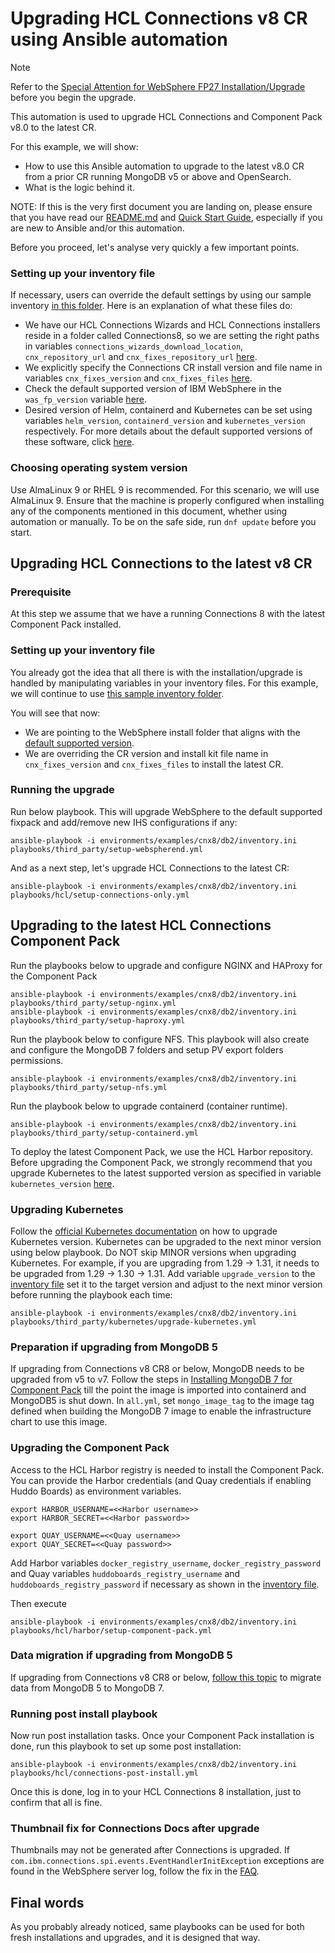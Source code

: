 # Upgrading HCL Connections v8 CR using Ansible automation

> [!NOTE]
> Refer to the [Special Attention for WebSphere FP27 Installation/Upgrade](../QUICKSTART.md) before you begin the upgrade.

This automation is used to upgrade HCL Connections and Component Pack v8.0 to the latest CR.

For this example, we will show:

* How to use this Ansible automation to upgrade to the latest v8.0 CR from a prior CR running MongoDB v5 or above and OpenSearch.
* What is the logic behind it.

NOTE: If this is the very first document you are landing on, please ensure that you have read our [README.md](https://github.com/HCL-TECH-SOFTWARE/connections-automation/blob/main/README.md) and [Quick Start Guide](https://github.com/HCL-TECH-SOFTWARE/connections-automation/blob/main/documentation/QUICKSTART.md), especially if you are new to Ansible and/or this automation.

Before you proceed, let's analyse very quickly a few important points.

### Setting up your inventory file

If necessary, users can override the default settings by using our sample inventory [in this folder](https://github.com/HCL-TECH-SOFTWARE/connections-automation/tree/main/environments/examples/cnx8/db2). Here is an explanation of what these files do:

* We have our HCL Connections Wizards and HCL Connections installers reside in a folder called Connections8, so we are setting the right paths in variables `connections_wizards_download_location`, `cnx_repository_url` and `cnx_fixes_repository_url` [here](https://github.com/HCL-TECH-SOFTWARE/connections-automation/blob/main/environments/examples/cnx8/db2/group_vars/all.yml).
* We explicitly specify the Connections CR install version and file name in variables `cnx_fixes_version` and `cnx_fixes_files` [here](https://github.com/HCL-TECH-SOFTWARE/connections-automation/blob/main/environments/examples/cnx8/db2/group_vars/all.yml).
* Check the default supported version of IBM WebSphere in the `was_fp_version` variable [here](https://github.com/HCL-TECH-SOFTWARE/connections-automation/blob/main/documentation/VARIABLES.md#websphere-variables).
* Desired version of Helm, containerd and Kubernetes can be set using variables `helm_version`, `containerd_version` and `kubernetes_version` respectively. For more details about the default supported versions of these software, click [here](https://github.com/HCL-TECH-SOFTWARE/connections-automation/blob/main/documentation/VARIABLES.md#component-pack-infra-variables).

### Choosing operating system version

Use AlmaLinux 9 or RHEL 9 is recommended. For this scenario, we will use AlmaLinux 9. Ensure that the machine is properly configured when installing any of the components mentioned in this document, whether using automation or manually. To be on the safe side, run `dnf update` before you start.

## Upgrading HCL Connections to the latest v8 CR

### Prerequisite

At this step we assume that we have a running Connections 8 with the latest Component Pack installed.

### Setting up your inventory file

You already got the idea that all there is with the installation/upgrade is handled by manipulating variables in your inventory files.
For this example, we will continue to use [this sample inventory folder](https://github.com/HCL-TECH-SOFTWARE/connections-automation/tree/main/environments/examples/cnx8/db2).

You will see that now:

* We are pointing to the WebSphere install folder that aligns with the [default supported version](https://github.com/HCL-TECH-SOFTWARE/connections-automation/blob/main/documentation/VARIABLES.md#websphere-variables).
* We are overriding the CR version and install kit file name in `cnx_fixes_version` and `cnx_fixes_files` to install the latest CR.

### Running the upgrade

Run below playbook. This will upgrade WebSphere to the default supported fixpack and add/remove new IHS configurations if any:

```
ansible-playbook -i environments/examples/cnx8/db2/inventory.ini playbooks/third_party/setup-webspherend.yml
```

And as a next step, let's upgrade HCL Connections to the latest CR:

```
ansible-playbook -i environments/examples/cnx8/db2/inventory.ini playbooks/hcl/setup-connections-only.yml
```

## Upgrading to the latest HCL Connections Component Pack

Run the playbooks below to upgrade and configure NGINX and HAProxy for the Component Pack

```
ansible-playbook -i environments/examples/cnx8/db2/inventory.ini playbooks/third_party/setup-nginx.yml
ansible-playbook -i environments/examples/cnx8/db2/inventory.ini playbooks/third_party/setup-haproxy.yml
```

Run the playbook below to configure NFS. This playbook will also create and configure the MongoDB 7 folders and setup PV export folders permissions.

```
ansible-playbook -i environments/examples/cnx8/db2/inventory.ini playbooks/third_party/setup-nfs.yml
```

Run the playbook below to upgrade containerd (container runtime).

```
ansible-playbook -i environments/examples/cnx8/db2/inventory.ini playbooks/third_party/setup-containerd.yml
```

To deploy the latest Component Pack, we use the HCL Harbor repository.  Before upgrading the Component Pack, we strongly recommend that you upgrade Kubernetes to the latest supported version as specified in variable `kubernetes_version` [here](https://github.com/HCL-TECH-SOFTWARE/connections-automation/blob/main/documentation/VARIABLES.md#component-pack-infra-variables).

### Upgrading Kubernetes

Follow the [official Kubernetes documentation](https://kubernetes.io/docs/tasks/administer-cluster/kubeadm/kubeadm-upgrade/) on how to upgrade Kubernetes version. Kubernetes can be upgraded to the next minor version using below playbook.  Do NOT skip MINOR versions when upgrading Kubernetes.   For example, if you are upgrading from 1.29 -> 1.31, it needs to be upgraded from 1.29 -> 1.30 -> 1.31.
Add variable `upgrade_version` to the [inventory file](https://github.com/HCL-TECH-SOFTWARE/connections-automation/blob/main/environments/examples/cnx8/db2/group_vars/all.yml) set it to the target version and adjust to the next minor version before running the playbook each time:

```
ansible-playbook -i environments/examples/cnx8/db2/inventory.ini playbooks/third_party/kubernetes/upgrade-kubernetes.yml
```

### Preparation if upgrading from MongoDB 5

If upgrading from Connections v8 CR8 or below, MongoDB needs to be upgraded from v5 to v7.  Follow the steps in [Installing MongoDB 7 for Component Pack](https://opensource.hcltechsw.com/connections-doc/v8-cr9/admin/install/installing_mongodb_7_for_component_pack_8.html) till the point the image is imported into containerd and MongoDB5 is shut down.
In `all.yml`, set `mongo_image_tag` to the image tag defined when building the MongoDB 7 image to enable the infrastructure chart to use this image.

### Upgrading the Component Pack

Access to the HCL Harbor registry is needed to install the Component Pack. You can provide the Harbor credentials (and Quay credentials if enabling Huddo Boards) as environment variables.

```
export HARBOR_USERNAME=<<Harbor username>>
export HARBOR_SECRET=<<Harbor password>>

export QUAY_USERNAME=<<Quay username>>
export QUAY_SECRET=<<Quay password>>
```

Add Harbor variables `docker_registry_username`, `docker_registry_password` and Quay variables `huddoboards_registry_username` and `huddoboards_registry_password` if necessary as shown in the [inventory file](https://github.com/HCL-TECH-SOFTWARE/connections-automation/blob/main/environments/examples/cnx8/db2/group_vars/all.yml).

Then execute

```
ansible-playbook -i environments/examples/cnx8/db2/inventory.ini playbooks/hcl/harbor/setup-component-pack.yml
```

### Data migration if upgrading from MongoDB 5

If upgrading from Connections v8 CR8 or below, [follow this topic](https://opensource.hcltechsw.com/connections-doc/v8-cr9/admin/install/v8-cr8/admin/install/mongo7-migration-script.md) to migrate data from MongoDB 5 to MongoDB 7.

### Running post install playbook

Now run post installation tasks.  Once your Component Pack installation is done, run this playbook to set up some post installation:

```
ansible-playbook -i environments/examples/cnx8/db2/inventory.ini playbooks/hcl/connections-post-install.yml
```

Once this is done, log in to your HCL Connections 8 installation, just to confirm that all is fine.

### Thumbnail fix for Connections Docs after upgrade

Thumbnails may not be generated after Connections is upgraded.  If `com.ibm.connections.spi.events.EventHandlerInitException` exceptions are found in the WebSphere server log, follow the fix in the [FAQ](https://github.com/HCL-TECH-SOFTWARE/connections-automation/blob/main/documentation/FAQ.md#docs-thumbnails-stop-working-after-upgrading-connections-how-to-fix-that).

## Final words

As you probably already noticed, same playbooks can be used for both fresh installations and upgrades, and it is designed that way.
